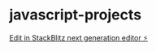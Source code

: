 # javascript-projects

[Edit in StackBlitz next generation editor ⚡️](https://stackblitz.com/~/github.com/divyanshnext/javascript-projects)